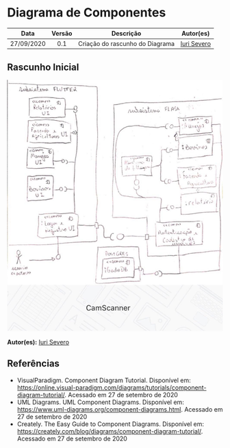 # Diagrama de Componentes

|    Data    | Versão |                Descrição                |                     Autor(es)                     |
| :--------: | :----: | :-------------------------------------: | :-------------------------------------------: |
| 27/09/2020 |  0.1   | Criação do rascunho do Diagrama | [Iuri Severo](https://github.com/iurisevero) |


## Rascunho Inicial

<img src="docs\Assets\Img\Modeling\ComponentsDiagram\ComponentDiagramDraft.jpg">

**Autor(es):** [Iuri Severo](https://github.com/iurisevero)

## Referências
* VisualParadigm. Component Diagram Tutorial. Disponível em: <https://online.visual-paradigm.com/diagrams/tutorials/component-diagram-tutorial/>. Acessado em 27 de setembro de 2020
* UML Diagrams. UML Component Diagrams. Disponível em: <https://www.uml-diagrams.org/component-diagrams.html>. Acessado em 27 de setembro de 2020
* Creately. The Easy Guide to Component Diagrams. Disponível em: <https://creately.com/blog/diagrams/component-diagram-tutorial/>. Acessado em 27 de setembro de 2020